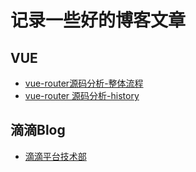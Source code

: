 # 记录一些好的博客文章

## VUE
- [vue-router源码分析-整体流程](https://github.com/DDFE/DDFE-blog/issues/9)
- [vue-router 源码分析-history](https://github.com/DDFE/DDFE-blog/issues/11)


## 滴滴Blog
- [滴滴平台技术部](https://github.com/DDFE/DDFE-blog)
